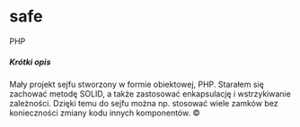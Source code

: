 # safe
PHP
##### Krótki opis
Mały projekt sejfu stworzony w formie obiektowej, PHP. Starałem się zachować metodę SOLID, a także zastosować enkapsulację i wstrzykiwanie zależności. Dzięki temu do sejfu można np. stosować wiele zamków bez konieczności zmiany kodu innych komponentów.
©
